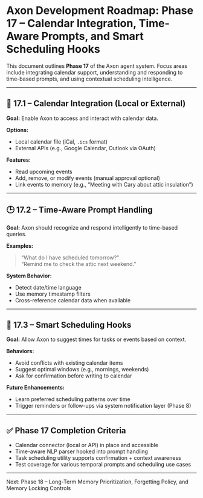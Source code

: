 # Axon Development Roadmap: Phase 17 – Calendar Integration, Time-Aware Prompts, and Smart Scheduling Hooks

This document outlines **Phase 17** of the Axon agent system. Focus areas include integrating calendar support, understanding and responding to time-based prompts, and using contextual scheduling intelligence.

---

## 📅 17.1 – Calendar Integration (Local or External)
**Goal:** Enable Axon to access and interact with calendar data.

**Options:**
- Local calendar file (iCal, `.ics` format)
- External APIs (e.g., Google Calendar, Outlook via OAuth)

**Features:**
- Read upcoming events
- Add, remove, or modify events (manual approval optional)
- Link events to memory (e.g., “Meeting with Cary about attic insulation”)

---

## 🕒 17.2 – Time-Aware Prompt Handling
**Goal:** Axon should recognize and respond intelligently to time-based queries.

**Examples:**
> “What do I have scheduled tomorrow?”  
> “Remind me to check the attic next weekend.”

**System Behavior:**
- Detect date/time language
- Use memory timestamp filters
- Cross-reference calendar data when available

---

## 📆 17.3 – Smart Scheduling Hooks
**Goal:** Allow Axon to suggest times for tasks or events based on context.

**Behaviors:**
- Avoid conflicts with existing calendar items
- Suggest optimal windows (e.g., mornings, weekends)
- Ask for confirmation before writing to calendar

**Future Enhancements:**
- Learn preferred scheduling patterns over time
- Trigger reminders or follow-ups via system notification layer (Phase 8)

---

## ✅ Phase 17 Completion Criteria
- Calendar connector (local or API) in place and accessible
- Time-aware NLP parser hooked into prompt handling
- Task scheduling utility supports confirmation + context awareness
- Test coverage for various temporal prompts and scheduling use cases

---

Next: Phase 18 – Long-Term Memory Prioritization, Forgetting Policy, and Memory Locking Controls

